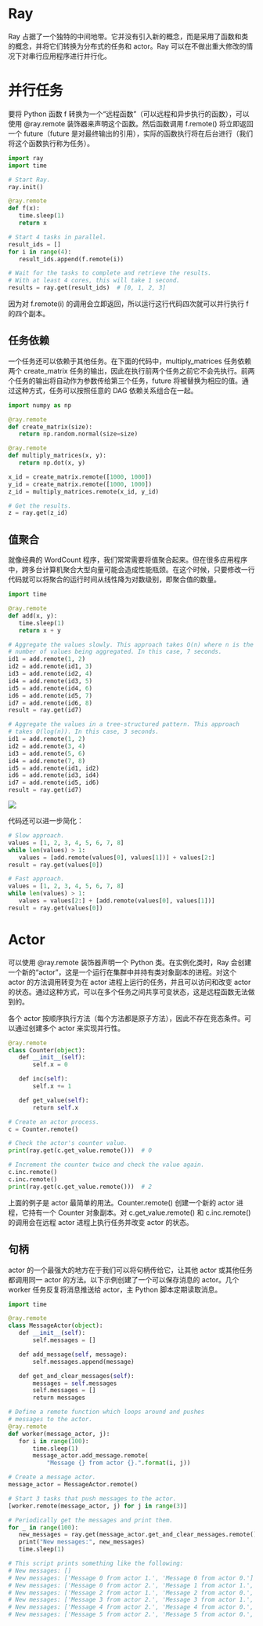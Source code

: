 # Ray

Ray 占据了一个独特的中间地带。它并没有引入新的概念，而是采用了函数和类的概念，并将它们转换为分布式的任务和 actor。Ray 可以在不做出重大修改的情况下对串行应用程序进行并行化。

# 并行任务

要将 Python 函数 f 转换为一个“远程函数”（可以远程和异步执行的函数），可以使用 @ray.remote 装饰器来声明这个函数。然后函数调用 f.remote() 将立即返回一个 future（future 是对最终输出的引用），实际的函数执行将在后台进行（我们将这个函数执行称为任务）。

```py
import ray
import time

# Start Ray.
ray.init()

@ray.remote
def f(x):
   time.sleep(1)
   return x

# Start 4 tasks in parallel.
result_ids = []
for i in range(4):
   result_ids.append(f.remote(i))

# Wait for the tasks to complete and retrieve the results.
# With at least 4 cores, this will take 1 second.
results = ray.get(result_ids)  # [0, 1, 2, 3]
```

因为对 f.remote(i) 的调用会立即返回，所以运行这行代码四次就可以并行执行 f 的四个副本。

## 任务依赖

一个任务还可以依赖于其他任务。在下面的代码中，multiply_matrices 任务依赖两个 create_matrix 任务的输出，因此在执行前两个任务之前它不会先执行。前两个任务的输出将自动作为参数传给第三个任务，future 将被替换为相应的值。通过这种方式，任务可以按照任意的 DAG 依赖关系组合在一起。

```py
import numpy as np

@ray.remote
def create_matrix(size):
   return np.random.normal(size=size)

@ray.remote
def multiply_matrices(x, y):
   return np.dot(x, y)

x_id = create_matrix.remote([1000, 1000])
y_id = create_matrix.remote([1000, 1000])
z_id = multiply_matrices.remote(x_id, y_id)

# Get the results.
z = ray.get(z_id)
```

## 值聚合

就像经典的 WordCount 程序，我们常常需要将值聚合起来。但在很多应用程序中，跨多台计算机聚合大型向量可能会造成性能瓶颈。在这个时候，只要修改一行代码就可以将聚合的运行时间从线性降为对数级别，即聚合值的数量。

```py
import time

@ray.remote
def add(x, y):
   time.sleep(1)
   return x + y

# Aggregate the values slowly. This approach takes O(n) where n is the
# number of values being aggregated. In this case, 7 seconds.
id1 = add.remote(1, 2)
id2 = add.remote(id1, 3)
id3 = add.remote(id2, 4)
id4 = add.remote(id3, 5)
id5 = add.remote(id4, 6)
id6 = add.remote(id5, 7)
id7 = add.remote(id6, 8)
result = ray.get(id7)

# Aggregate the values in a tree-structured pattern. This approach
# takes O(log(n)). In this case, 3 seconds.
id1 = add.remote(1, 2)
id2 = add.remote(3, 4)
id3 = add.remote(5, 6)
id4 = add.remote(7, 8)
id5 = add.remote(id1, id2)
id6 = add.remote(id3, id4)
id7 = add.remote(id5, id6)
result = ray.get(id7)
```

![](https://ww1.sinaimg.cn/large/007rAy9hgy1g0egpe5ntnj30q20akdgs.jpg)

代码还可以进一步简化：

```py
# Slow approach.
values = [1, 2, 3, 4, 5, 6, 7, 8]
while len(values) > 1:
   values = [add.remote(values[0], values[1])] + values[2:]
result = ray.get(values[0])

# Fast approach.
values = [1, 2, 3, 4, 5, 6, 7, 8]
while len(values) > 1:
   values = values[2:] + [add.remote(values[0], values[1])]
result = ray.get(values[0])
```

# Actor

可以使用 @ray.remote 装饰器声明一个 Python 类。在实例化类时，Ray 会创建一个新的“actor”，这是一个运行在集群中并持有类对象副本的进程。对这个 actor 的方法调用转变为在 actor 进程上运行的任务，并且可以访问和改变 actor 的状态。通过这种方式，可以在多个任务之间共享可变状态，这是远程函数无法做到的。

各个 actor 按顺序执行方法（每个方法都是原子方法），因此不存在竞态条件。可以通过创建多个 actor 来实现并行性。

```py
@ray.remote
class Counter(object):
   def __init__(self):
       self.x = 0

   def inc(self):
       self.x += 1

   def get_value(self):
       return self.x

# Create an actor process.
c = Counter.remote()

# Check the actor's counter value.
print(ray.get(c.get_value.remote()))  # 0

# Increment the counter twice and check the value again.
c.inc.remote()
c.inc.remote()
print(ray.get(c.get_value.remote()))  # 2
```

上面的例子是 actor 最简单的用法。Counter.remote() 创建一个新的 actor 进程，它持有一个 Counter 对象副本。对 c.get_value.remote() 和 c.inc.remote() 的调用会在远程 actor 进程上执行任务并改变 actor 的状态。

## 句柄

actor 的一个最强大的地方在于我们可以将句柄传给它，让其他 actor 或其他任务都调用同一 actor 的方法。以下示例创建了一个可以保存消息的 actor。几个 worker 任务反复将消息推送给 actor，主 Python 脚本定期读取消息。

```py
import time

@ray.remote
class MessageActor(object):
   def __init__(self):
       self.messages = []

   def add_message(self, message):
       self.messages.append(message)

   def get_and_clear_messages(self):
       messages = self.messages
       self.messages = []
       return messages

# Define a remote function which loops around and pushes
# messages to the actor.
@ray.remote
def worker(message_actor, j):
   for i in range(100):
       time.sleep(1)
       message_actor.add_message.remote(
           "Message {} from actor {}.".format(i, j))

# Create a message actor.
message_actor = MessageActor.remote()

# Start 3 tasks that push messages to the actor.
[worker.remote(message_actor, j) for j in range(3)]

# Periodically get the messages and print them.
for _ in range(100):
   new_messages = ray.get(message_actor.get_and_clear_messages.remote())
   print("New messages:", new_messages)
   time.sleep(1)

# This script prints something like the following:
# New messages: []
# New messages: ['Message 0 from actor 1.', 'Message 0 from actor 0.']
# New messages: ['Message 0 from actor 2.', 'Message 1 from actor 1.', 'Message 1 from actor 0.', 'Message 1 from actor 2.']
# New messages: ['Message 2 from actor 1.', 'Message 2 from actor 0.', 'Message 2 from actor 2.']
# New messages: ['Message 3 from actor 2.', 'Message 3 from actor 1.', 'Message 3 from actor 0.']
# New messages: ['Message 4 from actor 2.', 'Message 4 from actor 0.', 'Message 4 from actor 1.']
# New messages: ['Message 5 from actor 2.', 'Message 5 from actor 0.', 'Message 5 from actor 1.']
```
